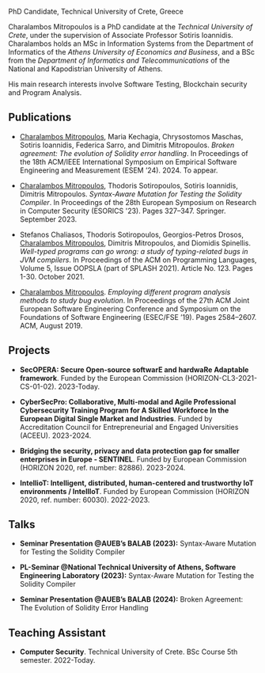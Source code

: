 PhD Candidate, Technical University of Crete, Greece

Charalambos Mitropoulos is a PhD candidate at the _<a href="https://www.tuc.gr/en/home" style="text-decoration: none; color: inherit;">Technical University of Crete</a>_, under the supervision of Associate Professor Sotiris Ioannidis. Charalambos holds an MSc in Information Systems from the Department of Informatics of the _<a href="https://www.aueb.gr/" style="text-decoration: none; color: inherit;">Athens University of Economics and Business</a>_, and a BSc from the _<a href="https://www.di.uoa.gr/" style="text-decoration: none; color: inherit;">Department of Informatics and Telecommunications</a>_ of the National and Kapodistrian University of Athens.

His main research interests involve Software Testing, Blockchain security and Program Analysis.

## Publications

- <u>Charalambos Mitropoulos</u>, Maria Kechagia, Chrysostomos Maschas, Sotiris Ioannidis, Federica Sarro, and Dimitris Mitropoulos. *<a href="https://dimitro.gr/assets/papers/MKMISM24.pdf" style="text-decoration: none; color: inherit;">Broken agreement: The evolution of Solidity error handling</a>*. In Proceedings of the 18th ACM/IEEE International Symposium on Empirical Software Engineering and Measurement (ESEM ’24). 2024. To appear.

- <u>Charalambos Mitropoulos</u>, Thodoris Sotiropoulos, Sotiris Ioannidis, Dimitris Mitropoulos. *<a href="https://link.springer.com/chapter/10.1007/978-3-031-51479-1_17" style="text-decoration: none; color: inherit;">Syntax-Aware Mutation for Testing the Solidity Compiler</a>*. In Proceedings of the 28th European Symposium on Research in Computer Security (ESORICS '23). Pages 327–347. Springer. September 2023.

- Stefanos Chaliasos, Thodoris Sotiropoulos, Georgios-Petros Drosos, <u>Charalambos Mitropoulos</u>, Dimitris Mitropoulos, and Diomidis Spinellis. *<a href="https://dl.acm.org/doi/pdf/10.1145/3485500" style="text-decoration: none; color: inherit;">Well-typed programs can go wrong: a study of typing-related bugs in JVM compilers</a>*. In Proceedings of the ACM on Programming Languages, Volume 5, Issue OOPSLA (part of SPLASH 2021). Article No. 123. Pages 1-30. October 2021.

- <u>Charalambos Mitropoulos</u>. *<a href="https://dl.acm.org/doi/abs/10.1145/3338906.3342489" style="text-decoration: none; color: inherit;">Employing different program analysis methods to study bug evolution</a>*. In Proceedings of the 27th ACM Joint European Software Engineering Conference and Symposium on the Foundations of Software Engineering (ESEC/FSE ’19). Pages 2584–2607. ACM, August 2019.


## Projects

- **<a href="https://secopera.eu/" style="text-decoration: none; color: inherit;">SecOPERA: Secure Open-source softwarE and hardwaRe Adaptable framework</a>**. Funded by the European Commission (HORIZON-CL3-2021-CS-01-02). 2023-Today.

- **<a href="https://www.cybersecpro-project.eu/" style="text-decoration: none; color: inherit;">CyberSecPro: Collaborative, Multi-modal and Agile Professional Cybersecurity Training Program for A Skilled Workforce In the European Digital Single Market and Industries</a>**. Funded by Accreditation Council for Entrepreneurial and Engaged Universities (ACEEU). 2023-2024.

- **<a href="https://sentinel-project.eu//" style="text-decoration: none; color: inherit;">Bridging the security, privacy and data protection gap for smaller enterprises in Europe - SENTINEL</a>**. Funded by European Commission (HORIZON 2020, ref. number: 82886). 2023-2024.

- **<a href="https://intelliot.eu/" style="text-decoration: none; color: inherit;">IntellioT: Intelligent, distributed, human-centered and trustworthy IoT environments / IntellIoT</a>**. Funded by European Commission (HORIZON 2020, ref. number: 60030). 2022-2023.

## Talks

- **Seminar Presentation @AUEB’s BALAB (2023):** Syntax-Aware Mutation for Testing the Solidity Compiler

- **PL-Seminar @National Technical University of Athens, Software Engineering Laboratory (2023):** Syntax-Aware Mutation for Testing the Solidity Compiler

- **Seminar Presentation @AUEB’s BALAB (2024):** Broken Agreement: The Evolution of Solidity Error Handling

## Teaching Assistant

- **Computer Security**. Technical University of Crete. BSc Course 5th semester. 2022-Today.
